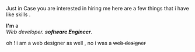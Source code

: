 Just in Case you are interested in hiring me here are a few things that i have like skills .

**I'm**  a   
       _Web developer._
         _**software Engineer**_.   
          
 oh ! i am a web designer as well , no i was a ~~web designer~~
          

